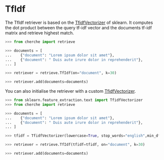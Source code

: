 # TfIdf

The TfIdf retriever is based on the [TfidfVectorizer](https://scikit-learn.org/stable/modules/generated/sklearn.feature_extraction.text.TfidfVectorizer.html) of sklearn. It computes the dot product between the query tf-idf vector and the documents tf-idf matrix and retrieve highest match.

```python
>>> from cherche import retrieve

>>> documents = [
...    {"document": "Lorem ipsum dolor sit amet"},
...    {"document": " Duis aute irure dolor in reprehenderit"},
... ]

>>> retriever = retrieve.TfIdf(on="document", k=30)

>>> retriever.add(documents=documents)
```

You can also initialise the retriever with a custom [TfidfVectorizer](https://scikit-learn.org/stable/modules/generated/sklearn.feature_extraction.text.TfidfVectorizer.html).

```python
>>> from sklearn.feature_extraction.text import TfidfVectorizer
>>> from cherche import retrieve

>>> documents = [
...    {"document": "Lorem ipsum dolor sit amet"},
...    {"document": " Duis aute irure dolor in reprehenderit"},
... ]

>>> tfidf = TfidfVectorizer(lowercase=True, stop_words="english",min_df=2, max_df=0.7)

>>> retriever = retrieve.TfIdf(tfidf=tfidf, on="document", k=30)

>>> retriever.add(documents=documents)
```
